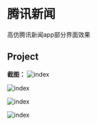 # 腾讯新闻

高仿腾讯新闻app部分界面效果


## Project
 **截图：**
![index](https://raw.githubusercontent.com/LeeeYudE/TencentNews/master/screenshot/1.gif)
 
 
![index](https://raw.githubusercontent.com/LeeeYudE/TencentNews/master/screenshot/2.gif)
  
  
![index](https://raw.githubusercontent.com/LeeeYudE/TencentNews/master/screenshot/3.gif)
   
   
![index](https://raw.githubusercontent.com/LeeeYudE/TencentNews/master/screenshot/4.gif)



 

 
